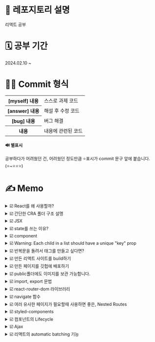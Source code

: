 # 📢 레포지토리 설명
리액트 공부

# 🗓️ 공부 기간
2024.02.10 ~<br/>

# 👩‍💻 Commit 형식
<table>
  <tr>
    <th>[myself] 내용</th>
    <td>스스로 과제 코드</td>
  </tr>
  <tr>
    <th>[answer] 내용</th>
    <td>해설 후 수정 코드</td>
  </tr>
  <tr>
    <th>[bug] 내용</th>
    <td>버그 해결</td>
  </tr>
  <tr>
    <th>내용</th>
    <td>내용에 관련된 코드</td>
  </tr>
</table>

#### 🔊 별표시 
공부하다가 어려웠던 건, 어려웠던 정도만큼 ⭐표시가 commit 문구 앞에 붙습니다. (⭐~⭐⭐⭐)

# ✍️ Memo
<details>
<summary>☑️ React를 왜 사용할까?</summary><br/>
React를 사용하지 않고, 단순히 JS만으로도 SPA를 만들 수 있지만, 그렇게 하면 코드가 길고 복잡해집니다.<br/>
- React를 사용하면 html 재사용 굳<br/>
- React를 알면, 같은 문법으로 React Native를 사용해서 모바일 앱을 만들 수 있음<br/>
</details>

<details>
<summary>☑️ 간단한 CRA 폴더 구조 설명</summary><br/>
<table>
<tr>
  <th>node_modules</th>
  <td>
    모든 라이브러리의 소스코드를 모아놓은 폴더
  </td>
</tr>
  <tr>
  <th>public</th>
  <td>static 파일을 모아놓는 곳, html파일이나 이미지 파일등을 잠깐 모아놓고 싶을때</td>
</tr>
<tr>
  <th>src</th>
  <td>
    여러분들이 코드를 짜는 곳임(소스코드 보관함)<br/><br/>
    ✔️ App.js : 메인 페이지<br/>
    ● 웹페이지는 html파일들로 이루어져있는데, 지금 App.js를 보면 js파일안에 html코드를 짰는데도, 브라우저에서 잘 띄워주는 이유?<br/>
    src/index.js라는 파일이 app.js에 있던 html들을 public/index.html에 집어넣어줍니다.
  </td>
</tr>
<tr>
  <th>package.json</th>
  <td>
    프로젝트 정보들이 쭉 들어가있음(평소에 건들일이 거의 없음)
  </td>
</tr>
</table>
</details>

<details>
<summary>☑️ JSX</summary><br/>
JSX란, 자바스크립트안에서 HTML을 쉽게 작성할 수 있게 도와주는 자바스크립트에서 쓸 수 있는 언어입니다. 이걸 쓰는 이유는 원래 React에서 div태그 하나만 만들려고 해도, React.createElement('div', null, 'Hello World')이렇게 코드를 짜야합니다. 근데 이렇게 하나하나 태그를 만들면 너무 힘들잖아요...그래서 친절한 사람들이 JSX같은걸 써서 좀 쉽게 태그를 만들 수 있게 해준겁니다.<br/>
참고로, JSX안에서는 class라고 쓰면 안되고, className이라고 써야합니다..!
</details>

<details>
<summary>☑️ state를 쓰는 이유?</summary><br/>
왜 일반변수가 아니라 state를 쓰냐면, 일반 변수는 값이 변경되었을 때 html을 재랜더링해주지 않지만, state를 쓰면 값에 변화가 생겼을 때, html을 자동 재랜더링 시켜주기 때문입니다!<br/>
단, state는 변동시 자동으로 html에 반영되기 위해 사용하는거기 때문에, 로고같이, 변동될 가능성이 거의 없는 경우는 그냥 일반 변수를 쓰는게 낫습니다.<br/><br/>
✔️ state 변경 함수 동작 원리<br/>
state 변경함수는 기존 state와 신규 state를 비교해서 만약에 값이 같다면 변경을 해주지 않습니다(일종의 에너지 자원 절약인거지..).<br/><br/>

```
let [style, setStyle] = useState(['흰바지', '치마', '흰셔츠', '핑크원피스']);
let copy = style;
copy[1] = '청치마';
setStyle(copy); // 이렇게 해도 '치마'가 '청치마'로 바뀌지 않음
```

그 이유는, array/object 담은 변수엔 화살표(저장된 주소 위치를 가리키는)만 저장되는데, 그 안에 값을 변경해도 화살표 자체에는 변경이 없다고 생각되기 때문!<br/><br/>

✔️ state 변경 함수는 늦게 처리됩니다.<br/>
state를 변경하는 작업은 조금 오래걸리기 때문에(전문 용어로는 비동기처리) 자바스크립트에서는 이렇게 늦게 처리되는 애들은 일단 제쳐두고 다음 코드 먼저 실행시킵니다.

```
// 만약 [입력값, 입력값변경]이라는 state가 있을 때,
<input onChange={(e)=>{
  입력값변경(e.target.value); // 이거 완료되기전에
  console.log(입력값); // 다음줄 먼저 실행해줌
}} />
```
</details>

<details>
<summary>☑️ component</summary><br/>
✔️ component 만드는 법<br/>
1. 다른 함수 바깥에 function을 만든다. (작명은 영어 대문자로 시작)<br/>
2. return()안에 내가 축약할 html을 담는다. (단, 하나의 태그로 시작해서 하나로 끝나야 함)<br/>
  &nbsp;&nbsp;&nbsp;&nbsp;- 의미없는 div태그가 싫으면 fragment를 사용하면 된다.<br/>
3. 컴포넌트를 마음에 드는 곳에 html태그 형식으로 가져다가 쓴다.
<br/><br/>
✔️ 어떤걸 컴포넌트로 만들면 좋을까?<br/>
- 반복적인 html을 축약할 때<br/>
- 큰 페이지들<br/>
- UI가 자주 변경되는 것들<br/><br/>
✔️ 컴포넌트 만드는 방법<br/>
1. function으로 (요즘 택)<br/>
2. class로 (요새는 안써서 사실 몰라도 됨)
</details>

<details>
<summary>☑️ Warning: Each child in a list should have a unique "key" prop</summary><br/>
해당 에러가 발생하는 이유는, 반복문으로 html을 생성하면 key={html마다 다른 숫자}를 추가해야하기 때문입니다.<br/>
반복문을 돌릴때마다 생성한 html들은 유니크한 key를 가져야하기 때문입니다.<br/>
  
```
글제목.map(function(data, index){
  return (
    <div key={index}>
      ~~~~
    </div>
  )
})
```
</details>

<details>
<summary>☑️ 반복문을 돌려서 태그를 만들고 싶다면?</summary><br/>
만약에 안녕이라는 텍스트가 담긴, div태그 세개를 반복문을 통해 놓고 싶다고 하자.<br/><br/>
✔️ in JSX 안<br/><br/>
  
```
function App() {
  let [title, setTitle] = useState(['제목1', '제목2', '제목3']);
  return (
    <div>
      { // JSX안에서 자바스크립트 코드를 위한 중괄호
        title.map(function(data, index) { // title의 데이터 갯수만큼 반복 실행(3번 반복)
          return (
            <div>안녕</div>
          )
        });
      }
    </div>
  )
}
```

✔️ in JSX 밖<br/>

```
function App() {
  var 어레이 = [];
  for (var i=0; i<3; i++) {
    어레이.push(<div>안녕</div>)
  }
  return (
    <div>
      {어레이}
    </div>
  )
}
```
</details>

<details>
<summary>☑️ 만든 리액트 사이트를 build하기</summary><br/>
여러분이 만든 사이트를 배포하려면 그냥 작업하던 App.js파일을 그대로 올리는게 아니라, build용 파일을 생성하신 후 올려야합니다. 왜냐면 웹 브라우저는 HTML/CSS/JS이 세개의 언어만 해석할 수 있기 때문에 리액트의 이상한 state, jsx이런거? 못알아듣습니다. 그래서 build를 통해 브라우저 친화적인 HTML/CSS/JS파일로 바꿔줘야합니다. 이걸 서버에 올려야 사용자들이 여러분의 사이트를 구경할 수 있습니다.
<br/><br/>
✔️ Q) 가지고 있는 웹 서버에 배포를 하고 싶어요.<br/>
리액트로 열심히 프로젝트 만들고 npm run build 입력하면 build/index.html 파일이 생성됩니다. <br/>
그리고 서버 API를 "어떤 놈이 메인페이지로 접속하면 /build/index.html 파일을 전송해라"라고 작성하면 됩니다.<br/><br/>

✔️ 배포하기 전 체크할 사항<br/>

(1) 에러만 안나면 됨<br/>
warning메시지는 사이트 구동에 큰 영향이 없어서 무시해도 됩니다.<br/>
(2) 경로 설정<br/>
http://miyoung.com/여기에 배포하는 경우에는 설정없이 대충해도 되지만, http://miyoung.com/blog/ 이런 하위 경로에 배포하고 싶으면 프로젝트에 설정이 따로 필요합니다. 여러분의 프로젝트 파일 중 package.json이라는 파일을 오픈해서

```
"homepage": "http://miyoung.com/blog",
```

이렇게 설정해주면 됩니다.<br/>
혹시 리액트 라우터가 설치되어있다면 라우터가 제공하는 basename=""속성을 추가하는게 라우팅이 잘될겁니다.
</details>

<details>
<summary>☑️ 만든 페이지를 깃헙에 배포하기</summary><br/>

(1) 컴파일(=build)하기<br/>
여러분의 리액트프로젝트에서 터미널에 "npm run build"입력<br/>
그러면 여러분의 작업 프로젝트 폴더 내에 build 폴더가 생기는데, 그 안에는 여러분이 짰던 코드가 전부 html/css/js파일로 변환되어 담겨있습니다. 이제 build안에 있는 내용을 모두 서버에 올리면 됩니다. 참고로 index.html이 메인페이지입니다.
<br/><br/>
(2) 깃허브에 배포용 레포지토리 파기<br/>
Github Pages는 특정한 이름의 리포지토리를 통해 정적 웹사이트를 호스팅할 수 있는 기능을 제공합니다. Github Pages를 사용하려면 레포지토리 이름을 특정 형식으로 지정해야합니다. 만약에 여러분의 Github 계정 아이디가 'username'이라고 가정하면, Github Pages를 사용하기 위해서는 다음과 같은 규칙을 따라야합니다. <br/>

- 개인 계정의 경우: 'username.github.io'라는 이름의 레포지토리를 만듭니다.<br/>
- 프로젝트나 조직 계정의 경우: 'organization.github.io'와 같이 조직 이름을 사용합니다.<br/>
이렇게 이름을 지정하면 Github는 해당 레포지토리를 Github Pages로 호스팅하게 됩니다. 따라서 정적 웹사이트를 배포하려면 이러한 이름의 레포지토리를 사용해야합니다.<br/><br/>

<img width="550px" src="https://github.com/SeoMiYoung/react-basic/assets/112063987/c3a2867c-a319-48fa-9e9a-84a8c3c05364"/>
<br/><br/>
(3) build 폴더 내의 파일을 전부 드래그 앤 드롭하기<br/>
🔊 주의: build 폴더 자체를 드래그 앤 드롭(x) build 폴더 안의 내용물을 드래그 앤 드롭(o)<br/>
<img width="550px" src="https://github.com/SeoMiYoung/react-basic/assets/112063987/ce06f55e-d378-4e8f-b475-810974fb678e"/>
<br/><br/>
(4) 끝<br/>
이제 10분정도 후에 https://여러분아이디.github.io라고 주소창에 입력하면 여러분의 사이트가 보입니다.
<br/><br/>

✔️ 이제 여러 repository를 동시에 호스팅해준다고 합니다.<br/>
일단, 기본적으로 예전에 만들었던 username.github.io라는 레포지토리를 지우면 안됩니다.<br/>
<br/>
(1) 아무 레포지토리나 만드세요. 이름은 자유입니다.<br/>
(2) 아까처럼 build내용을 드래그 앤 드롭하세요.<br/>
(3) repository setting 메뉴에 들어가서 Github pages부분에 들어갑니다.<br/>
<img width="550px" src="https://github.com/SeoMiYoung/react-basic/assets/112063987/0a6c17af-e8a0-4f28-a695-d75c2e526edf"/><br/>
형광펜 부분을 None이 아니라 main이런걸로 바꿔주세요.<br/>
(4) 끝<br/>
"username.github.io/repository이름/"으로 들어가시면 확인 가능합니다.<br/>
<br>

✔️ 첫 페이지 로딩 속도를 빠르게 하려면?<br/>
원래 리액트나 뷰로 만든 웹앱들은 첫 방문시 필요한 파일을 전부 로드합니다. 전송되는 파일 사이즈를 조금이라도 줄여서 빠르게 만들고 싶다면 컴포넌트들을 lazy하게 로딩하는 방법을 사용할 수도 있습니다. 공식 튜토리얼에 있는 lazy함수(https://legacy.reactjs.org/docs/code-splitting.html#route-based-code-splitting)를 참고하세요.<br/><br/>

✔️ build시 압축 시키지 말고 남기고 싶은 파일은?<br/>
여러분이 ./부터 시작하는 경로로 첨부한 이미지와 js파일들은 전부 찌부되고 이름이 변합니다. 이름이 변하게 하고 싶지 않으면 public폴더 안에 넣고 build하세요. 그러면 build하고 나서도 그대로 루트경로에 파일이 남아있습니다. (개발시 그런 파일들을 이용하고 싶다면, public폴더에 넣고 ./가 아닌 /경로로 import해오면 됩니다. 왜냐면 /의 기본 설정이 public이기 때문입니다.)<br/><br/>

✔️ 메인 페이지 말고 왜 특정 하위 페이지로 접속하면 404에러가 뜨죠?<br/>
어쩌구.github.io/detail/1 이런식으로 세부 페이지 URL을 주소창에 입력하면 찾는 페이지가 없어요~ 이렇게 에러가 날 수 있습니다. 이건 서버에서 "누군가 어쩌구.github.io/어쩌구로 접속하면 메인페이지로 안내하세요~"이런식으로 API개발을 해놓아야하는데, github는 우리가 서버를 만지고 어찌할 수 있는게 아니고 그냥 HTML파일 올린것만 사라락 보여주는 곳이기 때문에 사이트 메뉴에다가 페이지 이동버튼을 잘 만들어두면 되겠습니다. 아니면 url에 #기호가 붙는 hashRouter를 리액트라우터 코드짤 때 쓰든가요. 
</details>

<details>
  
<summary>☑️ public폴더에도 이미지를 보관 가능합니다.</summary><br/>
물론 src폴더에서 보통 가져다가 쓰는데, src에서 가져다가 쓰려면 항상 import를 해서 사용해야합니다. 근데 이미지가 만약에 100개가 준비되어있으면 100개를 다 import해와야하잖아요? 오바잖아요...? <br/>
그래서 public폴더에 이미지를 보관하면 바로 가져다가 쓸 수 있습니다. 여러분들이 리액트 코드를 다 짜면 사이트를 발행할거잖아요? 그러면 bundling을 통해서 여러분의 소스코드를 사이트 발행전에 한 코드로 압축합니다. 그래서 그 파일들을 서버에 올리거나 하시면 되는데, 그럴때 src내의 것들은 모두 압축이 되거나 파일명이 변합니다. 그런데 public폴더 안에있는건 압축이 되지 않습니다. <br/><br/>

✔️ public의 주의점<br/>
나중에 서브 경로에 발행하고 싶다면, (예를 들면 ming.com/어쩌구/) 그러면 경로에 문제가 생길 수 있습니다. 그때는 경로를 src="/어쩌구/logo.png"이렇게 설정해야될수도 있습니다. 이걸 맨날맨날 하기 귀찮으면 CRA 라이브러리 공식사이트에 들어가면 다음과 같이 코드를 짜면 된다고 알려줍니다.<br/>

```
<img src={process.env.PUBLIC_URL + '/logo.png'} /> 
```

이렇게 /어쩌구/를 뜻하는 process.env.PUBLIC_URL을 더해주면 된다고 합니다. ming.com/어쩌구/ 경로에 리액트로 만든 페이지를 배포할 일이 없다면 굳이 안해도 됩니다.
</details>

<details>
<summary>☑️ import, export 문법</summary><br/>
단순 변수뿐만 아니라 컴포넌트와 함수 등을 다른 파일로 빼서 효율적으로 코드를 작성할 수 있습니다.<br/>
만약에 App.js에서 data.js파일을 가져다가 쓰고 싶다면...?<br/><br/>

✔️ data.js에서 한개만 내보내고 싶다면?<br/>

```
// data.js
let a = 10;

export default a; // export default 변수명;
```
```
// App.js
import 작명 from './data.js'; // 작명은 자유롭게 하삼

function App() {
  return (
    <div>{작명}</div> 
  )
}
```
<br/>
✔️ data.js에서 여러개를 내보내고 싶다면?<br/>

```
// data.js
let a = 10;
let b = 20;

export default {a, b}; // export 여러개 하려면 export {변수1, 변수2}
```
```
// App.js
import {a, b} from './data.js'; // 단, 이 경우 작명 불가 (export했던 변수명 그대로 가져와야함)

function App() {
  return (
    <div>{a}</div>
  )
}
```
</details>

<details>
<summary>☑️ react-router-dom 라이브러리</summary><br/>
react-router-dom은 페이지 구분, 일명 라우팅을 매우 쉽게 도와줍니다. 설치방법은 터미널에 'npm install react-router-dom@6'이런식으로 입력해서 설치해주시면 됩니다. 이제 설명서대로 구글에 react-router-dom 6버전 설치방법해서 그대로 따라하시면 됩니다.
</details>

<details>
<summary>☑️ navigate 함수</summary>
useNavigate()라는 훅을 가져다가 사용할 수 있는데, 이건 페이지 이동을 도와줍니다. 보통 navigate라는 변수에다가 가져다가 사용합니다.<br/><br/>

✔️ Link로 페이지 이동 시<br/>
근데 Link로 했을때는 텍스트에 밑줄 그어진 형태로 페이지 이동 텍스트를 만들 수 있는데 너무 비기가 싫은거야..<br/>

```
{/* 페이지 이동 버튼은 Link */}
<Link to="/">홈</Link>
<Link to="/detail">상세페이지</Link>
```

그래서 대신 navigate 함수를 사용합니다.<br/><br/>

✔️ Link로 페이지 이동 시<br/>

```
import { useNavigate } from 'react-router-dom';

function App() {
  let navigate = useNavigate();

  return (
    <div className="App">
      <Navbar bg="dark" variant="dark">
          <Container>
            <Navbar.Brand href="#home">Ming's Shoe Shop</Navbar.Brand>
            <Nav className="me-auto">
              <Nav.Link onClick={()=>{navigate('/')}}>Home</Nav.Link>
              <Nav.Link onClick={()=>{navigate('/detail')}}>Detail</Nav.Link>
            </Nav>
          </Container>
      </Navbar>
    </div>
  )
}
```
</details>

<details>
<summary>☑️ 여러 유사한 페이지가 필요할때 사용하면 좋은, Nested Routes</summary><br/>
다음 두 코드는 같은 코드를 의미합니다.<br/>

```
<Route path="/about" element={<About />} />
<Route path="/about/member" element={<About />} />
<Route path="/about/location" element={<About />} />
```
```
<Route path="/about" element={<About />}>
  <Route path="member" element={<About />} />
  <Route path="location" element={<About />} />
</Route>
```

✔️ Outlet 사용: nested routes를 보여줄 자리를 선정<br/>
nested routes를 사용하면 장점이 있는데요, 바로 nested route접속시엔 element가 2개나 보인다는 점입니다.<br/>
위의 코드에서 nested routes를 사용하지 않은 첫번째 코드에서는 './about/member'로 접속하면 './about'의 내용이 보이지 않습니다. 그러나 nested router를 사용하면 './about/member'를 접속하면 './about'와 './about/member'모두 보입니다.<br/>

```
function About() {
  return (
    <div>
      <h4>회사 정보임</h4>
      <Outlet></Outlet> {/* nested routes의 element를 보여주는 곳은 Outlet */}
    </div>
  )
}
```

```
<Route path="/about" element={<About />}>
  <Route path="member" element={<div>멤버임</div>} />
  <Route path="location" element={<div>로케이션임</div>} />
</Route>
```
</details>

<details>
<summary>☑️ styled-components</summary><br/>
원래는 이쁜 버튼 하나 만들고 싶으면 className 넣고, css파일도 가야하는데...어우..이게 너무 귀찮다 말이죠? 나는 css파일까지 가기 싫고, js안에서 모두 끝내고 싶다면, styled-component라이브러리를 사용하시면 됩니다.<br/><br/>

✔️ 장점<br/>
1. CSS파일을 굳이 안열어도 스타일링을 자바스크립트 안에서 해결 가능합니다.<br/>
2. 스타일이 다른 js파일로 오염되지 않습니다.<br/>
원래는 App.css에 적힌 스타일이 App.js뿐만 아니라 Detail.js등등에 반영이 됩니다. 왜냐면 리액트는 코드를 다 짜면 코드를 html끼리, css끼리, js끼리 합칩니다. 그래서 스타일을 모든 곳에서 다 가져다가 쓸 수 있는데요, 페이지의 사이즈가 커지면 단점이 될 수 있어서 styled components를 씁니다. <br/>
- 참고로, css파일을 만들때 여러분이 작명을 잘하면 이런 문제를 해결할 수 있는데요, '컴포넌트.module.css'이렇게 작명을 하면 굳이 styled components를 안써도 오염을 방지 가능합니다. <br/>
3. 로딩 시간이 단축됩니다. <br/>
왜냐하면 styled-components방식으로 적은 스타일들은 css파일들을 별도로 만들지 않고, html파일에서 style태그에 주입을 바로 해줄거에요. 그리고, 특정 페이지에 필요한 css만 로드를 할 수 있어서 로딩 시간 단축이 가능합니다.
</details>

<details>
<summary>☑️ 컴포넌트의 Lifecycle</summary><br/>
컴포넌트도 사람처럼 태어나고 죽는 과정이 있습니다...<br/>

<table>
  <tr>
    <th>mount</th>
    <td>페이지에 장착되기도 하고(컴포넌트가 보이는 순간)</td>
  </tr>
  <tr>
    <th>update</th>
    <td>가끔 업데이트도 되고(업데이트 == 재렌더링)</td>
  </tr>
  <tr>
    <th>unmount</th>
    <td>필요없으면 제거되고(다른 페이지로 돌려서 필요 없어지면?)</td>
  </tr>
</table>
이걸 왜 배우냐면요, 컴포넌트의 인생 주기 중간중간 간섭을 할 수 있습니다. <br/><br/>

✔️ Lifecycle hook 다는 법 (함수형 컴포넌트에서, 클래스형 방식은 따로 찾아보셈)<br/>
useEffect: mount/update시 여기 코드 실행됨

```
function Detail(props) {
  useEffect(()=>{
    console.log("안녕");
  })
}
```
그런데 위의 코드 실행시키면 안녕이 두 번 찍히는데 리액트상에서는 개발을 할 때, 원래 그렇습니다.. 디버깅을 위해서 useEffect는 그렇게 동작합니다. 실제 사이트를 발행하고 나서는 한번 동작하니깐 걱정마세요. 그게 싫으면 React.StrictMode 없애거나 하면 됩니다. 
<br/><br/>
✔️ useEffect의 간단한 동작 원리 - 왜 useEffect를 써야하는지 알 수 있음<br/>
useEffect는 실행 시점이 언제냐면, 랜더링이 다 되고 나서 실행이 됩니다. <br/>
그래서 10000번 도는 for문 이런건...너무 성능상 느릴 수 있으니깐 그런건 이미 다 랜더링 되고 나서 실행되게 useEffect안에 넣어주면 음...좋겠져? useEffect는 어려운 연산할때, 서버에서 데이터를 가져오는 작업할때, 타이머 장착할 때 사용하면 조~~~~~~~씁니다~<br/>
<br/>
✔️ useEffect의 간단 정리<br/>
```
useEffect(()=>{ ... })  // 1.재렌더링마다 코드 실행하고 싶으면
useEffect(()=>{ ... }, [])  // 2.mount시 1회 코드 실행하고 싶으면
useEffect(()=>{
  return ()=>{
    // 3. unmount시 1회 코드 실행하고 싶으면
    // 4. useEffect 실행 전에 뭔가 실행하려면 
  }
}, [])
```
</details>

<details>
<summary>☑️ Ajax</summary><br/>
✔️ Ajax쓰려면 옵션 3개 중 택1<br/>
1. XMLHttpRequest(옛날 자바스크립트 문법)<br/>
2. fetch(요즘 자바스크립트 문법)<br/>
3. Axios같은 외부 라이브러리 쓰거나..<br/>
<br/>
✔️ Axios<br/>
코드 작성을 쫌 더 짧게 할 수 있습니다. <br/><br/>
✔️ 동시에 ajax 요청을 여러개 하고 싶다면?<br/>
  
```
axios.get('/url1')
  .then(()=>{
    // 성공 시 코드
  })
axios.get('/url2')
  .then(()=>{
    // 성공 시 코드
  })
```

이렇게 동시에 ajax 요청을 하고싶은거죠.. 그럴때는 Promise를 사용해서 코드를 짜는 사람들이 있습니다.<br/>
```
Promise.all([ axios.get('/url1'), axios.get('/url2') ])
  .then(()=>{
    // 성공 시 코드
  })
```
그러면 2개의 url로 동시에 get 요청을 보낼 수 있습니다. 아까 위에처럼 axios각각 짜도 되는데, 그럴 경우에는 두 통신 모두 성공했을 경우에 코드를 짜는게 어려워집니다. 
<br/><br/>
✔️ 원래 서버랑 데이터를 주고받을 땐, 무조건 문자 자료형만 주고받을 수 있습니다.<br/>
그러나 약간의 편법으로 JSON을 사용하면 객체나 배열도 주고받을 수 있습니다. Axios의 경우 array로 자동으로 바꿔주기 때문에 굳이 변환 과정이 필요없습니다.<br/><br/>

✔️ fetch<br/>
fetch로도 get요청을 할 수 있습니다.
fetch는 js기본문법이기 때문에 외부 라이브러리를 가져다가 쓰고 그럴 필요가 없습니다. 근데 fetch의 경우 다음과 같이 코드를 짜줘야합니다.

```
fetch('https://~~~.json')
  .then(결과 => 결과.json())   // json변환 과정 필요
  .then(data => {})
```
</details>

<details>
<summary>☑️ 리액트의 automatic batching 기능</summary><br/>
  
```
function TabContent({tab}) {
  let [fade, setFade] = useState('');

  useEffect(()=>{
    setFade('end')}, 100);  // [2빠] state 변경 함수

    return ()=>{
      setFade('');  // [(순서상)1빠] state 변경 함수 
    }
  }, [tab])

  return (
    어쩌구
  )
}
```

위의 코드가 제대로 실행되지 않는 이유가 뭘까요? 리액트의 18버전 이상에서는 새로운 기능이 있습니다. 바로 리액트의 automatic batching 기능입니다. state를 변경하는 함수들이 근처에 있다면, 그것들을 다 합쳐서 최종적으로 state를 딱 한번만 변경해줍니다. 마지막에만 딱 한번 재랜더링을 시켜줍니다. 그러면 위의 예시에서는 [1빠]는 무시되고 [2빠]만 진행됩니다. 그래서 해결방법은 setTimeout으로 미세한 시간차를 두는 것 입니다. <br/>

```
function TabContent({tab}) {
  let [fade, setFade] = useState('');

  useEffect(()=>{
    let timer = setTimeout(()=>{
      setFade('end'); // [2빠] state 변경 함수
    }, 10); 

    return ()=>{
      clearTimeout(timer);
      setFade('');  // [(순서상)1빠] state 변경 함수 
    }
  }, [tab])

  return (
    어쩌구
  )
}
```
</details>

